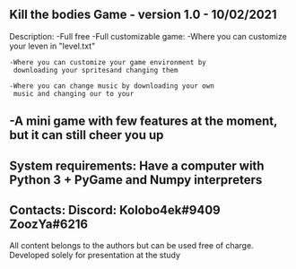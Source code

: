 Kill the bodies Game - version 1.0 - 10/02/2021
----------------------------------------------------------------
Description:
-Full free
-Full customizable game:
	-Where you can customize your leven in "level.txt"

	-Where you can customize your game environment by 
	 downloading your spritesand changing them

	-Where you can change music by downloading your own 
	 music and changing our to your

-A mini game with few features at the moment, but it can 
 still cheer you up
----------------------------------------------------------------
System requirements:
Have a computer with Python 3 + PyGame and Numpy interpreters
----------------------------------------------------------------
Contacts:
Discord: Kolobo4ek#9409
         ZoozYa#6216
----------------------------------------------------------------
All content belongs to the authors but can be used free of charge.
Developed solely for presentation at the study
